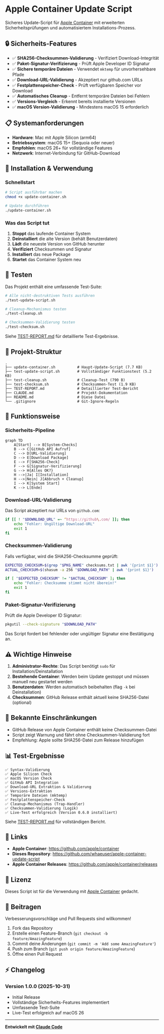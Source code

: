 # Apple Container Update Script

Sicheres Update-Script für [Apple Container](https://github.com/apple/container) mit erweiterten Sicherheitsprüfungen und automatisiertem Installations-Prozess.

## 🔒 Sicherheits-Features

- ✅ **SHA256-Checksummen-Validierung** - Verifiziert Download-Integrität
- ✅ **Paket-Signatur-Verifizierung** - Prüft Apple Developer ID Signatur
- ✅ **Sichere temporäre Dateien** - Verwendet `mktemp` für unvorhersehbare Pfade
- ✅ **Download-URL-Validierung** - Akzeptiert nur github.com URLs
- ✅ **Festplattenspeicher-Check** - Prüft verfügbaren Speicher vor Download
- ✅ **Automatisches Cleanup** - Entfernt temporäre Dateien bei Fehlern
- ✅ **Versions-Vergleich** - Erkennt bereits installierte Versionen
- ✅ **macOS Version-Validierung** - Mindestens macOS 15 erforderlich

## 📋 Systemanforderungen

- **Hardware**: Mac mit Apple Silicon (arm64)
- **Betriebssystem**: macOS 15+ (Sequoia oder neuer)
- **Empfohlen**: macOS 26+ für vollständige Features
- **Netzwerk**: Internet-Verbindung für GitHub-Download

## 🚀 Installation & Verwendung

### Schnellstart

```bash
# Script ausführbar machen
chmod +x update-container.sh

# Update durchführen
./update-container.sh
```

### Was das Script tut

1. **Stoppt** das laufende Container System
2. **Deinstalliert** die alte Version (behält Benutzerdaten)
3. **Lädt** die neueste Version von GitHub herunter
4. **Verifiziert** Checksummen und Signatur
5. **Installiert** das neue Package
6. **Startet** das Container System neu

## 🧪 Testen

Das Projekt enthält eine umfassende Test-Suite:

```bash
# Alle nicht-destruktiven Tests ausführen
./test-update-script.sh

# Cleanup-Mechanismus testen
./test-cleanup.sh

# Checksummen-Validierung testen
./test-checksum.sh
```

Siehe [TEST-REPORT.md](TEST-REPORT.md) für detaillierte Test-Ergebnisse.

## 📁 Projekt-Struktur

```
.
├── update-container.sh          # Haupt-Update-Script (7.7 KB)
├── test-update-script.sh        # Vollständiger Funktionstest (5.2 KB)
├── test-cleanup.sh              # Cleanup-Test (790 B)
├── test-checksum.sh             # Checksummen-Test (1.9 KB)
├── TEST-REPORT.md               # Detaillierter Test-Bericht
├── CLAUDE.md                    # Projekt-Dokumentation
├── README.md                    # Diese Datei
└── .gitignore                   # Git-Ignore-Regeln
```

## 🔧 Funktionsweise

### Sicherheits-Pipeline

```mermaid
graph TD
    A[Start] --> B[System-Checks]
    B --> C[GitHub API Aufruf]
    C --> D[URL-Validierung]
    D --> E[Download Package]
    E --> F[SHA256-Check]
    F --> G[Signatur-Verifizierung]
    G --> H{Alles OK?}
    H -->|Ja| I[Installation]
    H -->|Nein| J[Abbruch + Cleanup]
    I --> K[System Start]
    K --> L[Ende]
```

### Download-URL-Validierung

Das Script akzeptiert nur URLs von `github.com`:

```bash
if [[ ! "$DOWNLOAD_URL" =~ ^https://github\.com/ ]]; then
    echo "Fehler: Ungültige Download-URL"
    exit 1
fi
```

### Checksummen-Validierung

Falls verfügbar, wird die SHA256-Checksumme geprüft:

```bash
EXPECTED_CHECKSUM=$(grep "$PKG_NAME" checksums.txt | awk '{print $1}')
ACTUAL_CHECKSUM=$(shasum -a 256 "$DOWNLOAD_PATH" | awk '{print $1}')

if [ "$EXPECTED_CHECKSUM" != "$ACTUAL_CHECKSUM" ]; then
    echo "Fehler: Checksumme stimmt nicht überein!"
    exit 1
fi
```

### Paket-Signatur-Verifizierung

Prüft die Apple Developer ID Signatur:

```bash
pkgutil --check-signature "$DOWNLOAD_PATH"
```

Das Script fordert bei fehlender oder ungültiger Signatur eine Bestätigung an.

## ⚠️ Wichtige Hinweise

1. **Administrator-Rechte**: Das Script benötigt `sudo` für Installation/Deinstallation
2. **Bestehende Container**: Werden beim Update gestoppt und müssen manuell neu gestartet werden
3. **Benutzerdaten**: Werden automatisch beibehalten (flag `-k` bei Deinstallation)
4. **Checksummen**: GitHub Release enthält aktuell keine SHA256-Datei (optional)

## 🐛 Bekannte Einschränkungen

- GitHub Release von Apple Container enthält keine Checksummen-Datei
- Script zeigt Warnung und fährt ohne Checksummen-Validierung fort
- Empfehlung: Apple sollte SHA256-Datei zum Release hinzufügen

## 📊 Test-Ergebnisse

```
✅ Syntax-Validierung
✅ Apple Silicon Check
✅ macOS Version Check
✅ GitHub API Integration
✅ Download-URL Extraktion & Validierung
✅ Versions-Extraktion
✅ Temporäre Dateien (mktemp)
✅ Festplattenspeicher-Check
✅ Cleanup-Mechanismus (Trap-Handler)
✅ Checksummen-Validierung (Logik)
✅ Live-Test erfolgreich (Version 0.6.0 installiert)
```

Siehe [TEST-REPORT.md](TEST-REPORT.md) für vollständigen Bericht.

## 🔗 Links

- **Apple Container**: https://github.com/apple/container
- **Dieses Repository**: https://github.com/whaeuser/apple-container-update-script
- **Apple Container Releases**: https://github.com/apple/container/releases

## 📝 Lizenz

Dieses Script ist für die Verwendung mit [Apple Container](https://github.com/apple/container) gedacht.

## 🤝 Beitragen

Verbesserungsvorschläge und Pull Requests sind willkommen!

1. Fork das Repository
2. Erstelle einen Feature-Branch (`git checkout -b feature/AmazingFeature`)
3. Commit deine Änderungen (`git commit -m 'Add some AmazingFeature'`)
4. Push zum Branch (`git push origin feature/AmazingFeature`)
5. Öffne einen Pull Request

## ⚡ Changelog

### Version 1.0.0 (2025-10-31)

- Initial Release
- Vollständige Sicherheits-Features implementiert
- Umfassende Test-Suite
- Live-Test erfolgreich auf macOS 26

---

**Entwickelt mit [Claude Code](https://claude.com/claude-code)**
